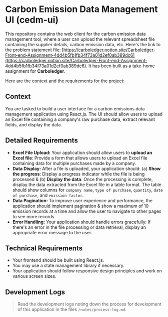 # Carbon Emission Data Management UI (cedm-ui)

This repository contains the web client for the carbon emission data management tool, where a user can upload the relevant spreadsheet file containing the supplier details, carbon emission data, etc. Here's the link to the problem statement file: [https://carboledger.notion.site/Carboledger-Front-end-Assignment-4dd4b5fb1fb34f73a01d2ef0ab389dc6](https://carboledger.notion.site/Carboledger-Front-end-Assignment-4dd4b5fb1fb34f73a01d2ef0ab389dc6). It has been built as a take-home assignment for **Carboledger**.

Here are the context and the requirements for the project:

## Context

You are tasked to build a user interface for a carbon emissions data management application using React.js. The UI should allow users to upload an Excel file containing a company's raw purchase data, extract relevant fields, and display the data.

## Detailed Requirements

- **Excel File Upload:** Your application should allow users to **upload an Excel file**: Provide a form that allows users to upload an Excel file containing data for multiple purchases made by a company.
- **Data Display:** After a file is uploaded, your application should: (a) **Show the progress**: Display a progress indicator while the file is being processed & (b) **Display the data**: Once the processing is complete, display the data extracted from the Excel file in a table format. The table should show columns for `company name`, `type of purchase`, `quantity`, `date of purchase`, and `emission factor`.
- **Data Pagination:** To improve user experience and performance, the application should implement pagination & show a maximum of 10 emission records at a time and allow the user to navigate to other pages to see more records.
- **Error Handling:** Your application should handle errors gracefully: If there's an error in the file processing or data retrieval, display an appropriate error message to the user.

## **Technical Requirements**

- Your frontend should be built using React.js.
- You may use a state management library if necessary.
- Your application should follow responsive design principles and work on various screen sizes.

## Development Logs

> Read the development logs noting down the process for development of this application in the files `/notes/process-log.md`.
